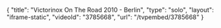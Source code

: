 {
    "title": "Victorinox On The Road 2010 - Berlin",
    "type": "solo",
    "layout": "iframe-static",
    "videoId": "3785668",
    "url": "\/tvpembed\/3785668"
}